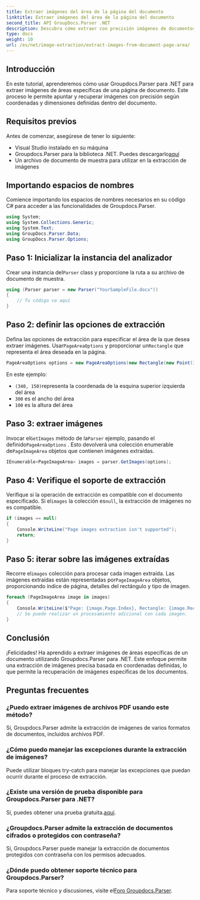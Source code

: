 ```yaml
---
title: Extraer imágenes del área de la página del documento
linktitle: Extraer imágenes del área de la página del documento
second_title: API GroupDocs.Parser .NET
description: Descubra cómo extraer con precisión imágenes de documentos utilizando Groupdocs.Parser para .NET. Aprenda a apuntar a áreas específicas para una extracción de imágenes precisa.
type: docs
weight: 10
url: /es/net/image-extraction/extract-images-from-document-page-area/
---
```

## Introducción
En este tutorial, aprenderemos cómo usar Groupdocs.Parser para .NET para extraer imágenes de áreas específicas de una página de documento. Este proceso le permite apuntar y recuperar imágenes con precisión según coordenadas y dimensiones definidas dentro del documento.
## Requisitos previos
Antes de comenzar, asegúrese de tener lo siguiente:
- Visual Studio instalado en su máquina
-  Groupdocs.Parser para la biblioteca .NET. Puedes descargarlo[aquí](https://releases.groupdocs.com/parser/net/)
- Un archivo de documento de muestra para utilizar en la extracción de imágenes
## Importando espacios de nombres
Comience importando los espacios de nombres necesarios en su código C# para acceder a las funcionalidades de Groupdocs.Parser.
```csharp
using System;
using System.Collections.Generic;
using System.Text;
using GroupDocs.Parser.Data;
using GroupDocs.Parser.Options;
```
## Paso 1: Inicializar la instancia del analizador
 Crear una instancia del`Parser` class y proporcione la ruta a su archivo de documento de muestra.
```csharp
using (Parser parser = new Parser("YourSampleFile.docx"))
{
    // Tu código va aquí
}
```
## Paso 2: definir las opciones de extracción
 Defina las opciones de extracción para especificar el área de la que desea extraer imágenes. Usar`PageAreaOptions` y proporcionar un`Rectangle` que representa el área deseada en la página.
```csharp
PageAreaOptions options = new PageAreaOptions(new Rectangle(new Point(340, 150), new Size(300, 100)));
```
En este ejemplo:
- `(340, 150)`representa la coordenada de la esquina superior izquierda del área
- `300` es el ancho del área
- `100` es la altura del área
## Paso 3: extraer imágenes
 Invocar el`GetImages` método de la`Parser` ejemplo, pasando el definido`PageAreaOptions` . Esto devolverá una colección enumerable de`PageImageArea` objetos que contienen imágenes extraídas.
```csharp
IEnumerable<PageImageArea> images = parser.GetImages(options);
```
## Paso 4: Verifique el soporte de extracción
 Verifique si la operación de extracción es compatible con el documento especificado. Si el`images` la colección es`null`, la extracción de imágenes no es compatible.
```csharp
if (images == null)
{
    Console.WriteLine("Page images extraction isn't supported");
    return;
}
```
## Paso 5: iterar sobre las imágenes extraídas
 Recorre el`images` colección para procesar cada imagen extraída. Las imágenes extraídas están representadas por`PageImageArea` objetos, proporcionando índice de página, detalles del rectángulo y tipo de imagen.
```csharp
foreach (PageImageArea image in images)
{
    Console.WriteLine($"Page: {image.Page.Index}, Rectangle: {image.Rectangle}, Type: {image.FileType}");
    // Se puede realizar un procesamiento adicional con cada imagen.
}
```
## Conclusión
¡Felicidades! Ha aprendido a extraer imágenes de áreas específicas de un documento utilizando Groupdocs.Parser para .NET. Este enfoque permite una extracción de imágenes precisa basada en coordenadas definidas, lo que permite la recuperación de imágenes específicas de los documentos.

## Preguntas frecuentes
### ¿Puedo extraer imágenes de archivos PDF usando este método?
Sí, Groupdocs.Parser admite la extracción de imágenes de varios formatos de documentos, incluidos archivos PDF.
### ¿Cómo puedo manejar las excepciones durante la extracción de imágenes?
Puede utilizar bloques try-catch para manejar las excepciones que puedan ocurrir durante el proceso de extracción.
### ¿Existe una versión de prueba disponible para Groupdocs.Parser para .NET?
 Sí, puedes obtener una prueba gratuita.[aquí](https://releases.groupdocs.com/).
### ¿Groupdocs.Parser admite la extracción de documentos cifrados o protegidos con contraseña?
Sí, Groupdocs.Parser puede manejar la extracción de documentos protegidos con contraseña con los permisos adecuados.
### ¿Dónde puedo obtener soporte técnico para Groupdocs.Parser?
 Para soporte técnico y discusiones, visite el[Foro Groupdocs.Parser](https://forum.groupdocs.com/c/parser/17).